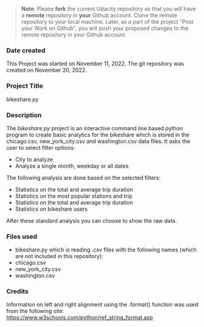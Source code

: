 >**Note**: Please **fork** the current Udacity repository so that you will have a **remote** repository in **your** Github account. Clone the remote repository to your local machine. Later, as a part of the project "Post your Work on Github", you will push your proposed changes to the remote repository in your Github account.

### Date created
This Project was started on November 11, 2022.
The git repository was created on November 20, 2022.

### Project Title
bikeshare.py

### Description
The *bikeshare.py* project is an interactive command line based python program to create basic analytics for the bikeshare which is stored in the chicago.csv, new_york_city.csv and washington.csv data files.
It asks the user to select filter options:
* City to analyze
* Analyze a single month, weekday or all dates

The following analysis are done based on the selected filters:
* Statistics on the total and average trip duration
* Statistics on the most popular stations and trip
* Statistics on the total and average trip duration
* Statistics on bikeshare users

After these standard analysis you can choose to show the raw data.

### Files used
* bikeshare.py
which is reading .csv files with the following names (which are not included in this repository):
* chicago.csv
* new_york_city.csv
* washington.csv

### Credits
Information on left and right alignment using the .format() function was used
from the following site: https://www.w3schools.com/python/ref_string_format.asp
